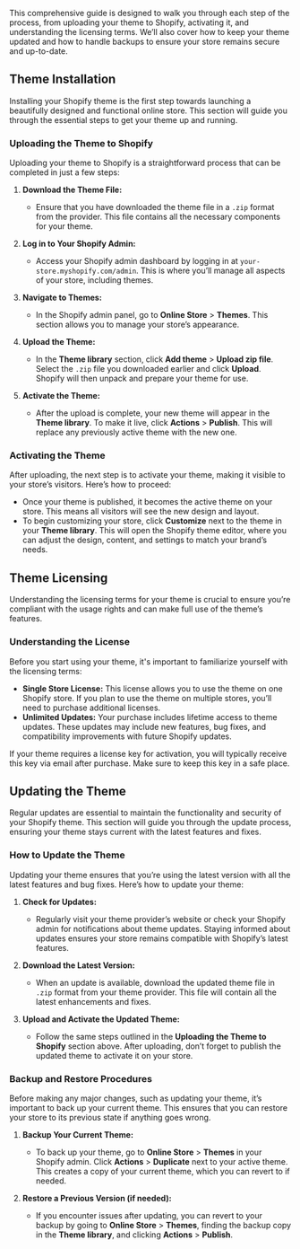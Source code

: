 This comprehensive guide is designed to walk you through each step of the process, from uploading your theme to Shopify, activating it, and understanding the licensing terms. We’ll also cover how to keep your theme updated and how to handle backups to ensure your store remains secure and up-to-date.

## Theme Installation

Installing your Shopify theme is the first step towards launching a beautifully designed and functional online store. This section will guide you through the essential steps to get your theme up and running.

### Uploading the Theme to Shopify

Uploading your theme to Shopify is a straightforward process that can be completed in just a few steps:

1. **Download the Theme File:**

   - Ensure that you have downloaded the theme file in a `.zip` format from the provider. This file contains all the necessary components for your theme.

2. **Log in to Your Shopify Admin:**

   - Access your Shopify admin dashboard by logging in at `your-store.myshopify.com/admin`. This is where you’ll manage all aspects of your store, including themes.

3. **Navigate to Themes:**

   - In the Shopify admin panel, go to **Online Store** > **Themes**. This section allows you to manage your store’s appearance.

4. **Upload the Theme:**

   - In the **Theme library** section, click **Add theme** > **Upload zip file**. Select the `.zip` file you downloaded earlier and click **Upload**. Shopify will then unpack and prepare your theme for use.

5. **Activate the Theme:**
   - After the upload is complete, your new theme will appear in the **Theme library**. To make it live, click **Actions** > **Publish**. This will replace any previously active theme with the new one.

### Activating the Theme

After uploading, the next step is to activate your theme, making it visible to your store’s visitors. Here’s how to proceed:

- Once your theme is published, it becomes the active theme on your store. This means all visitors will see the new design and layout.
- To begin customizing your store, click **Customize** next to the theme in your **Theme library**. This will open the Shopify theme editor, where you can adjust the design, content, and settings to match your brand’s needs.

## Theme Licensing

Understanding the licensing terms for your theme is crucial to ensure you’re compliant with the usage rights and can make full use of the theme’s features.

### Understanding the License <!-- {docsify-ignore} -->

Before you start using your theme, it's important to familiarize yourself with the licensing terms:

- **Single Store License:** This license allows you to use the theme on one Shopify store. If you plan to use the theme on multiple stores, you’ll need to purchase additional licenses.
- **Unlimited Updates:** Your purchase includes lifetime access to theme updates. These updates may include new features, bug fixes, and compatibility improvements with future Shopify updates.

If your theme requires a license key for activation, you will typically receive this key via email after purchase. Make sure to keep this key in a safe place.

## Updating the Theme

Regular updates are essential to maintain the functionality and security of your Shopify theme. This section will guide you through the update process, ensuring your theme stays current with the latest features and fixes.

### How to Update the Theme

Updating your theme ensures that you’re using the latest version with all the latest features and bug fixes. Here’s how to update your theme:

1. **Check for Updates:**

   - Regularly visit your theme provider’s website or check your Shopify admin for notifications about theme updates. Staying informed about updates ensures your store remains compatible with Shopify’s latest features.

2. **Download the Latest Version:**

   - When an update is available, download the updated theme file in `.zip` format from your theme provider. This file will contain all the latest enhancements and fixes.

3. **Upload and Activate the Updated Theme:**
   - Follow the same steps outlined in the **Uploading the Theme to Shopify** section above. After uploading, don’t forget to publish the updated theme to activate it on your store.

### Backup and Restore Procedures

Before making any major changes, such as updating your theme, it’s important to back up your current theme. This ensures that you can restore your store to its previous state if anything goes wrong.

1. **Backup Your Current Theme:**

   - To back up your theme, go to **Online Store** > **Themes** in your Shopify admin. Click **Actions** > **Duplicate** next to your active theme. This creates a copy of your current theme, which you can revert to if needed.

2. **Restore a Previous Version (if needed):**
   - If you encounter issues after updating, you can revert to your backup by going to **Online Store** > **Themes**, finding the backup copy in the **Theme library**, and clicking **Actions** > **Publish**.
